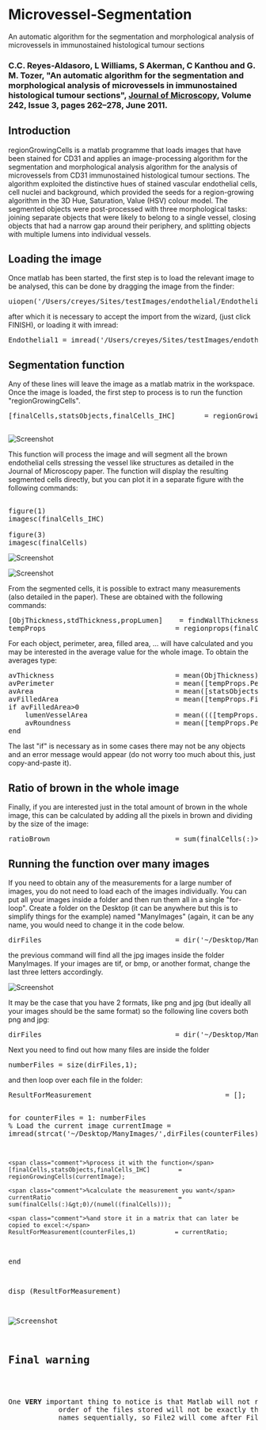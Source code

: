 # Microvessel-Segmentation
An automatic algorithm for the segmentation and morphological analysis of microvessels in immunostained histological tumour sections



<h3>
                   
<b> C.C. Reyes-Aldasoro</b>, L Williams, S Akerman, C Kanthou and G. M. Tozer, 
"An automatic algorithm for the segmentation and morphological analysis of microvessels in immunostained histological tumour sections", 
<a href="http://onlinelibrary.wiley.com/doi/10.1111/j.1365-2818.2010.03464.x/abstract">Journal of Microscopy</a>, Volume 242, Issue 3, pages 262–278, June 2011.
</h3>
          
<h2>Introduction</h2>


<p>regionGrowingCells is a matlab programme that loads images that have been stained for CD31 and applies an image-processing
            algorithm for the segmentation and morphological analysis algorithm for the analysis of microvessels from CD31 immunostained
            histological tumour sections. The algorithm exploited the distinctive hues of stained vascular endothelial cells, cell nuclei
            and background, which provided the seeds for a region-growing algorithm in the 3D Hue, Saturation, Value (HSV) colour model.
            The segmented objects were post-processed with three morphological tasks: joining separate objects that were likely to belong
            to a single vessel, closing objects that had a narrow gap around their periphery, and splitting objects with multiple lumens
            into individual vessels.
</p>

<h2>Loading the image</h2>


<p>Once matlab has been started, the first step is to load the relevant image to be analysed, this can be done by dragging the
            image from the finder:
</p>

<pre class="codeinput">uiopen(<span class="string">'/Users/creyes/Sites/testImages/endothelial/Endothelial1.png'</span>,1)
</pre>

<p>after which it is necessary to accept the import from the wizard, (just click FINISH), or loading it with imread:</p>

<pre class="codeinput">Endothelial1 = imread(<span class="string">'/Users/creyes/Sites/testImages/endothelial/Endothelial1.png'</span>);
</pre>

<h2>Segmentation function<a name="5"></a></h2>
<p>Any of these lines will leave the image as a matlab matrix in the workspace. Once the image is loaded, the first step to process
            is to run the function "regionGrowingCells".
</p>

<pre class="codeinput">[finalCells,statsObjects,finalCells_IHC]       = regionGrowingCells(Endothelial1);
         
</pre>





![Screenshot](manualEndoSegmentation_01.png)


<p>This function will process the image and will segment all the brown endothelial cells stressing the vessel like structures
            as detailed in the Journal of Microscopy paper. The function will display the resulting segmented cells directly, but you
            can plot it in a separate figure with the following commands:
         </p>
         
<pre class="codeinput">
         
figure(1)
imagesc(finalCells_IHC)

figure(3)
imagesc(finalCells)
</pre>

![Screenshot](manualEndoSegmentation_02.png)       

![Screenshot](manualEndoSegmentation_03.png)

         
<p>From the segmented cells, it is possible to extract many measurements (also detailed in the paper). These are obtained with
            the following commands:
</p>
<pre class="codeinput">[ObjThickness,stdThickness,propLumen]    = findWallThickness(finalCells);
tempProps                               = regionprops(finalCells,<span class="string">'Perimeter'</span>,<span class="string">'FilledArea'</span>,<span class="string">'EquivDiameter'</span>);
</pre>

<p>For each object, perimeter, area, filled area, ...  will have calculated and you may be interested in the average value for
            the whole image. To obtain the averages type:
</p>

<pre class="codeinput">
avThickness                             = mean(ObjThickness);
avPerimeter                             = mean([tempProps.Perimeter]);
avArea                                  = mean([statsObjects.Area]);
avFilledArea                            = mean([tempProps.FilledArea]);
<span class="keyword">if</span> avFilledArea&gt;0
    lumenVesselArea                     = mean((([tempProps.FilledArea]-[statsObjects.Area])./[tempProps.FilledArea]));
    avRoundness                         = mean([tempProps.Perimeter]./(sqrt(4*pi*[tempProps.FilledArea])));
<span class="keyword">end</span>
</pre>

<p>The last "if" is necessary as in some cases there may not be any objects and an error message would appear (do not worry too
            much about this, just copy-and-paste it).
</p>
         
<h2>Ratio of brown in the whole image</h2>
<p>Finally, if you are interested just in the total amount of brown in the whole image, this can be calculated by adding all
            the pixels in brown and dividing by the size of the image:
</p>

<pre class="codeinput">ratioBrown                              = sum(finalCells(:)&gt;0)/(numel((finalCells)));
</pre>

<h2>Running the function over many images<a name="11"></a></h2>


<p>If you need to obtain any of the measurements for a large number of images, you do not need to load each of the images individually.
            You can put all your images inside a folder and then run them all in a single "for-loop". Create a folder on the Desktop (it
            can be anywhere but this is to simplify things for the example) named "ManyImages" (again, it can be any name, you would need
            to change it in the code below.
</p>

<pre class="codeinput">dirFiles                                = dir(<span class="string">'~/Desktop/ManyImages/*.jpg'</span>);
</pre>

<p>the previous command will find all the jpg images inside the folder ManyImages. If your images are tif, or bmp, or another
            format, change the last three letters accordingly.</p>



![Screenshot](DesktopFolder.png)

<p> It may be the case that you have 2 formats, like png and jpg (but ideally
            all your images should be the same format) so the following line covers both png and jpg:
         </p>
         <pre class="codeinput">dirFiles                                = dir(<span class="string">'~/Desktop/ManyImages/*.*g'</span>);
</pre><p>Next you need to find out how many files are inside the folder</p>
<pre class="codeinput">numberFiles = size(dirFiles,1);
</pre><p>and then loop over each file in the folder:</p><pre class="codeinput">ResultForMeasurement                                = [];

<span class="keyword">for</span> counterFiles = 1: numberFiles
    <span class="comment">% Load the current image</span>
    currentImage = imread(strcat(<span class="string">'~/Desktop/ManyImages/'</span>,dirFiles(counterFiles).name));

    <span class="comment">%process it with the function</span>
    [finalCells,statsObjects,finalCells_IHC]        = regionGrowingCells(currentImage);

    <span class="comment">%calculate the measurement you want</span>
    currentRatio                                    = sum(finalCells(:)&gt;0)/(numel((finalCells)));

    <span class="comment">%and store it in a matrix that can later be copied to excel:</span>
    ResultForMeasurement(counterFiles,1)           = currentRatio;

<span class="keyword">end</span>

disp (ResultForMeasurement)


![Screenshot](manualEndoSegmentation_04.png)

<h2>Final warning<a name="15"></a></h2>
         
<p>One <b>VERY</b> important thing to notice is that Matlab will not read the files in the same order as the finder of the Macs, therefore the
            order of the files stored will not be exactly the same as the one you will see with the finder. Matlab will read the file
            names sequentially, so File2 will come after File1, File11, File12, ...
</p>
